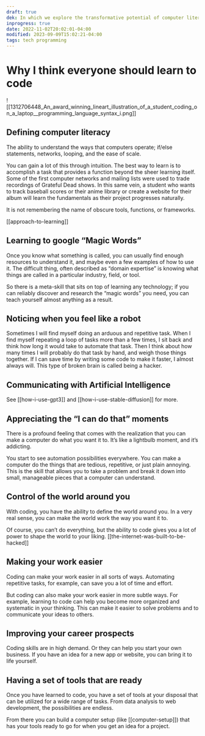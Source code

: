 ```yaml
---
draft: true
dek: In which we explore the transformative potential of computer literacy, unearthing its capacity to elevate both individual lives and collective progress
inprogress: true
date: 2022-11-02T20:02:01-04:00
modified: 2023-09-09T15:02:21-04:00
tags: tech programming
---
```


# Why I think everyone should learn to code

![[1312706448_An_award_winning_lineart_illustration_of_a_student_coding_on_a_laptop__programming_language_syntax_i.png]]

## Defining computer literacy

The ability to understand the ways that computers operate; if/else statements, networks, looping, and the ease of scale. 

You can gain a lot of this through intuition. The best way to learn is to accomplish a task that provides a function beyond the sheer learning itself. Some of the first computer networks and mailing lists were used to trade recordings of Grateful Dead shows. In this same vein, a student who wants to track baseball scores or their anime library or create a website for their album will learn the fundamentals as their project progresses naturally.

It is not remembering the name of obscure tools, functions, or frameworks.

[[approach-to-learning]]

## Learning to google “Magic Words”

Once you know what something is called, you can usually find enough resources to understand it, and maybe even a few examples of how to use it. The difficult thing, often described as “domain expertise” is knowing what things are called in a particular industry, field, or tool. 

So there is a meta-skill that sits on top of learning any technology; if you can reliably discover and research the “magic words” you need, you can teach yourself almost anything as a result. 

## Noticing when you feel like a robot

Sometimes I will find myself doing an arduous and repetitive task. When I find myself repeating a loop of tasks more than a few times, I sit back and think how long it would take to automate that task. Then I think about how many times I will probably do that task by hand, and weigh those things together. If I can save time by writing some code to make it faster, I almost always will. This type of broken brain is called being a hacker. 

## Communicating with Artificial Intelligence

See [[how-i-use-gpt3]] and [[how-i-use-stable-diffusion]] for more.

## Appreciating the “I can do that” moments

There is a profound feeling that comes with the realization that you can make a computer do what you want it to. It’s like a lightbulb moment, and it’s addicting. 

You start to see automation possibilities everywhere. You can make a computer do the things that are tedious, repetitive, or just plain annoying. This is the skill that allows you to take a problem and break it down into small, manageable pieces that a computer can understand. 

## Control of the world around you

With coding, you have the ability to define the world around you. In a very real sense, you can make the world work the way you want it to. 

Of course, you can’t do everything, but the ability to code gives you a lot of power to shape the world to your liking. [[the-internet-was-built-to-be-hacked]]

## Making your work easier

Coding can make your work easier in all sorts of ways. Automating repetitive tasks, for example, can save you a lot of time and effort. 

But coding can also make your work easier in more subtle ways. For example, learning to code can help you become more organized and systematic in your thinking. This can make it easier to solve problems and to communicate your ideas to others. 

## Improving your career prospects

Coding skills are in high demand. Or they can help you start your own business. If you have an idea for a new app or website, you can bring it to life yourself.

## Having a set of tools that are ready

Once you have learned to code, you have a set of tools at your disposal that can be utilized for a wide range of tasks. From data analysis to web development, the possibilities are endless.

From there you can build a computer setup (like [[computer-setup]]) that has your tools ready to go for when you get an idea for a project.
